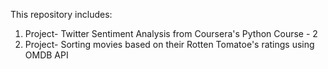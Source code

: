 This repository includes:
1. Project- Twitter Sentiment Analysis from Coursera's Python Course - 2
2. Project- Sorting movies based on their Rotten Tomatoe's ratings using OMDB API